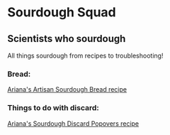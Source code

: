 # Sourdough Squad

## **Scientists who sourdough** 

All things sourdough from recipes to troubleshooting!

### Bread:  

[Ariana's Artisan Sourdough Bread recipe](https://github.com/AHuffmyer/sourdough_squad/blob/main/Bread/Ariana_Sourdough_Bread.md)  


### Things to do with discard:  

[Ariana's Sourdough Discard Popovers recipe](https://github.com/AHuffmyer/sourdough_squad/blob/main/Things-to-do-with-discard/Ariana_sourdough_popovers.md) 